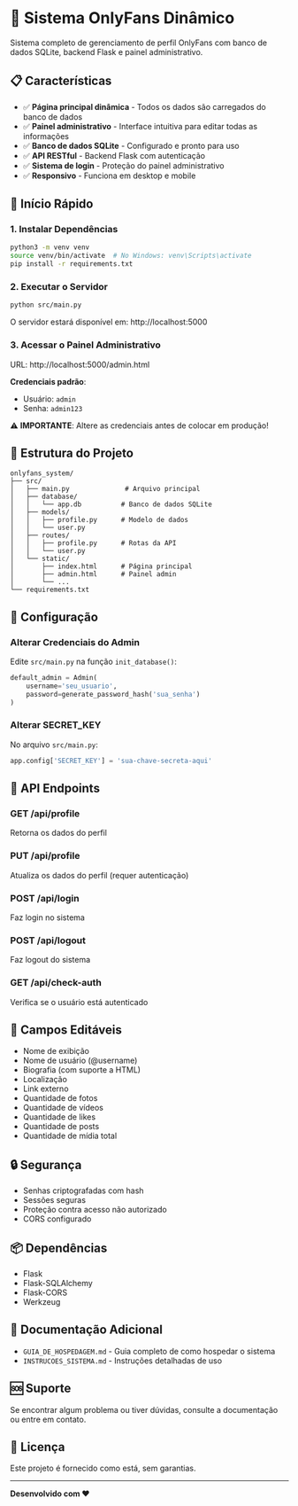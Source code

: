 # 🎯 Sistema OnlyFans Dinâmico

Sistema completo de gerenciamento de perfil OnlyFans com banco de dados SQLite, backend Flask e painel administrativo.

## 📋 Características

- ✅ **Página principal dinâmica** - Todos os dados são carregados do banco de dados
- ✅ **Painel administrativo** - Interface intuitiva para editar todas as informações
- ✅ **Banco de dados SQLite** - Configurado e pronto para uso
- ✅ **API RESTful** - Backend Flask com autenticação
- ✅ **Sistema de login** - Proteção do painel administrativo
- ✅ **Responsivo** - Funciona em desktop e mobile

## 🚀 Início Rápido

### 1. Instalar Dependências

```bash
python3 -m venv venv
source venv/bin/activate  # No Windows: venv\Scripts\activate
pip install -r requirements.txt
```

### 2. Executar o Servidor

```bash
python src/main.py
```

O servidor estará disponível em: http://localhost:5000

### 3. Acessar o Painel Administrativo

URL: http://localhost:5000/admin.html

**Credenciais padrão**:
- Usuário: `admin`
- Senha: `admin123`

⚠️ **IMPORTANTE**: Altere as credenciais antes de colocar em produção!

## 📁 Estrutura do Projeto

```
onlyfans_system/
├── src/
│   ├── main.py              # Arquivo principal
│   ├── database/
│   │   └── app.db          # Banco de dados SQLite
│   ├── models/
│   │   ├── profile.py      # Modelo de dados
│   │   └── user.py
│   ├── routes/
│   │   ├── profile.py      # Rotas da API
│   │   └── user.py
│   └── static/
│       ├── index.html      # Página principal
│       ├── admin.html      # Painel admin
│       └── ...
└── requirements.txt
```

## 🔧 Configuração

### Alterar Credenciais do Admin

Edite `src/main.py` na função `init_database()`:

```python
default_admin = Admin(
    username='seu_usuario',
    password=generate_password_hash('sua_senha')
)
```

### Alterar SECRET_KEY

No arquivo `src/main.py`:

```python
app.config['SECRET_KEY'] = 'sua-chave-secreta-aqui'
```

## 📝 API Endpoints

### GET /api/profile
Retorna os dados do perfil

### PUT /api/profile
Atualiza os dados do perfil (requer autenticação)

### POST /api/login
Faz login no sistema

### POST /api/logout
Faz logout do sistema

### GET /api/check-auth
Verifica se o usuário está autenticado

## 🎨 Campos Editáveis

- Nome de exibição
- Nome de usuário (@username)
- Biografia (com suporte a HTML)
- Localização
- Link externo
- Quantidade de fotos
- Quantidade de vídeos
- Quantidade de likes
- Quantidade de posts
- Quantidade de mídia total

## 🔒 Segurança

- Senhas criptografadas com hash
- Sessões seguras
- Proteção contra acesso não autorizado
- CORS configurado

## 📦 Dependências

- Flask
- Flask-SQLAlchemy
- Flask-CORS
- Werkzeug

## 📖 Documentação Adicional

- `GUIA_DE_HOSPEDAGEM.md` - Guia completo de como hospedar o sistema
- `INSTRUCOES_SISTEMA.md` - Instruções detalhadas de uso

## 🆘 Suporte

Se encontrar algum problema ou tiver dúvidas, consulte a documentação ou entre em contato.

## 📄 Licença

Este projeto é fornecido como está, sem garantias.

---

**Desenvolvido com ❤️**

